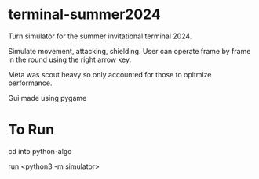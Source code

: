 # terminal-summer2024
Turn simulator for the summer invitational terminal 2024.

Simulate movement, attacking, shielding. User can operate frame by frame in the round using the right arrow key.

Meta was scout heavy so only accounted for those to opitmize performance.

Gui made using pygame

# To Run
cd into python-algo

run <python3 -m simulator>
